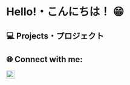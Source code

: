 <h1>Hello!・こんにちは！ 😁</h1>

<h2>💻 Projects・プロジェクト</h2>

<h2>🌐 Connect with me:</h2>

[<img align="left" alt="JosephWilson | LinkedIn" width="22px" src="https://cdn.jsdelivr.net/npm/simple-icons@v3/icons/linkedin.svg" />][linkedin]

[linkedin]: https://www.linkedin.com/in/joseph-wilson-486730259/
<!--
**Joseph-GH/Joseph-GH** is a ✨ _special_ ✨ repository because its `README.md` (this file) appears on your GitHub profile.

Here are some ideas to get you started:

- 🔭 I’m currently working on ...
- 🌱 I’m currently learning ...
- 👯 I’m looking to collaborate on ...
- 🤔 I’m looking for help with ...
- 💬 Ask me about ...
- 📫 How to reach me: ...
- 😄 Pronouns: ...
- ⚡ Fun fact: ...
-->
